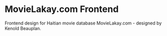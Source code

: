 # MovieLakay.com Frontend
Frontend design for Haitian movie database MovieLakay.com - designed by Kenold Beauplan.
